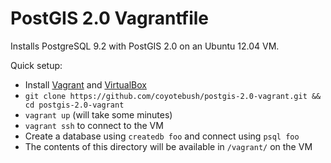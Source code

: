PostGIS 2.0 Vagrantfile
===
Installs PostgreSQL 9.2 with PostGIS 2.0 on an Ubuntu 12.04 VM.

Quick setup:
 * Install [Vagrant][] and [VirtualBox][]
 * `git clone https://github.com/coyotebush/postgis-2.0-vagrant.git && cd postgis-2.0-vagrant`
 * `vagrant up` (will take some minutes)
 * `vagrant ssh` to connect to the VM
 * Create a database using `createdb foo` and connect using `psql foo`
 * The contents of this directory will be available in `/vagrant/` on the VM

[Vagrant]: http://www.vagrantup.com/
[VirtualBox]: https://www.virtualbox.org/
